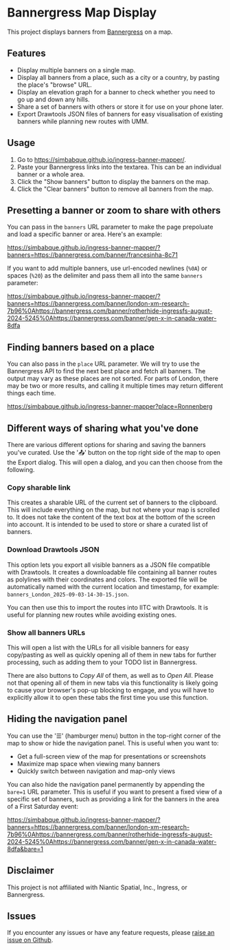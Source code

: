 # Bannergress Map Display

This project displays banners from [Bannergress](https://bannergress.com) on a map.

## Features

- Display multiple banners on a single map.
- Display all banners from a place, such as a city or a country, by pasting the place's "browse" URL.
- Display an elevation graph for a banner to check whether you need to go up and down any hills.
- Share a set of banners with others or store it for use on your phone later.
- Export Drawtools JSON files of banners for easy visualisation of existing banners while planning new routes with UMM.

## Usage

1. Go to https://simbabque.github.io/ingress-banner-mapper/.
2. Paste your Bannergress links into the textarea. This can be an individual banner or a whole area.
3. Click the "Show banners" button to display the banners on the map.
4. Click the "Clear banners" button to remove all banners from the map.


## Presetting a banner or zoom to share with others

You can pass in the `banners` URL parameter to make the page prepoluate and load a specific banner or area. Here's an example:

https://simbabque.github.io/ingress-banner-mapper/?banners=https://bannergress.com/banner/francesinha-8c71

If you want to add multiple banners, use url-encoded newlines (`%0A`) or spaces (`%20`) as the delimiter and pass them all into the same `banners` parameter: 

https://simbabque.github.io/ingress-banner-mapper/?banners=https://bannergress.com/banner/london-xm-research-7b96%0Ahttps://bannergress.com/banner/rotherhide-ingressfs-august-2024-5245%0Ahttps://bannergress.com/banner/gen-x-in-canada-water-8dfa

## Finding banners based on a place

You can also pass in the `place` URL parameter. We will try to use the Bannergress API to find the next best place and fetch all banners. The output may vary as these places are not sorted. For parts of London, there may be two or more results, and calling it multiple times may return different things each time.

https://simbabque.github.io/ingress-banner-mapper?place=Ronnenberg

## Different ways of sharing what you've done

There are various different options for sharing and saving the banners you've curated. Use the '📤' button on the top right side of the map
to open the Export dialog. This will open a dialog, and you can then choose from the following.

### Copy sharable link

This creates a sharable URL of the current set of banners to the clipboard. This will include
everything on the map, but not where your map is scrolled to. It does not take the content of the text box at the bottom of the
screen into account. It is intended to be used to store or share a curated list of banners.

### Download Drawtools JSON

This option lets you export all visible banners as a JSON file compatible with Drawtools. It creates a downloadable file containing all banner routes as polylines with their coordinates and colors. The exported file will be automatically named with the current location and timestamp, for example: `banners_London_2025-09-03-14-30-15.json`.

You can then use this to import the routes into IITC with Drawtools. It is useful for planning new routes while avoiding existing ones.

### Show all banners URLs

This will open a list with the URLs for all visible banners for easy copy/pasting as well as quickly opening all of them in new tabs for
further processing, such as adding them to your TODO list in Bannergress.

There are also buttons to _Copy All_ of them, as well as to _Open All_. Please not that opening all of them in new tabs via this 
functionality is likely going to cause your browser's pop-up blocking to engage, and you will have to explicitly allow it to open these tabs
the first time you use this function.

## Hiding the navigation panel

You can use the '☰' (hamburger menu) button in the top-right corner of the map to show or hide the navigation panel. This is useful when you want to:

- Get a full-screen view of the map for presentations or screenshots
- Maximize map space when viewing many banners
- Quickly switch between navigation and map-only views

You can also hide the navigation panel permanently by appending the `bare=1` URL parameter. This is useful if you want to present a fixed view of a specific set of banners, such as providing a link for the banners in the area of a First Saturday event:

https://simbabque.github.io/ingress-banner-mapper/?banners=https://bannergress.com/banner/london-xm-research-7b96%0Ahttps://bannergress.com/banner/rotherhide-ingressfs-august-2024-5245%0Ahttps://bannergress.com/banner/gen-x-in-canada-water-8dfa&bare=1

## Disclaimer

This project is not affiliated with Niantic Spatial, Inc., Ingress, or Bannergress.

## Issues

If you encounter any issues or have any feature requests, please [raise an issue on Github](https://github.com/simbabque/ingress-banner-mapper/issues).